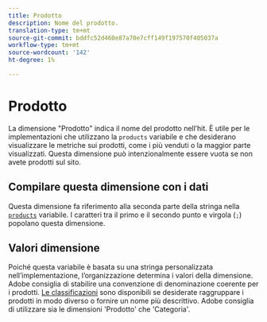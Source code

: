 ```yaml
---
title: Prodotto
description: Nome del prodotto.
translation-type: tm+mt
source-git-commit: bddfc52d460e87a70e7cff149f197570f405037a
workflow-type: tm+mt
source-wordcount: '142'
ht-degree: 1%

---
```



# Prodotto

La dimensione &quot;Prodotto&quot; indica il nome del prodotto nell’hit. È utile per le implementazioni che utilizzano la `products` variabile e che desiderano visualizzare le metriche sui prodotti, come i più venduti o la maggior parte visualizzati. Questa dimensione può intenzionalmente essere vuota se non avete prodotti sul sito.

## Compilare questa dimensione con i dati

Questa dimensione fa riferimento alla seconda parte della stringa nella [`products`](/help/implement/vars/page-vars/products.md) variabile. I caratteri tra il primo e il secondo punto e virgola (`;`) popolano questa dimensione.

## Valori dimensione

Poiché questa variabile è basata su una stringa personalizzata nell’implementazione, l’organizzazione determina i valori della dimensione. Adobe consiglia di stabilire una convenzione di denominazione coerente per i prodotti. [Le classificazioni](../c-classifications2/c-classifications.md) sono disponibili se desiderate raggruppare i prodotti in modo diverso o fornire un nome più descrittivo. Adobe consiglia di utilizzare sia le dimensioni &#39;Prodotto&#39; che &#39;Categoria&#39;.
